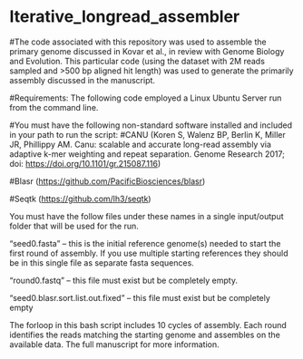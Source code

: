 # Iterative_longread_assembler

#The code associated with this repository was used to assemble the primary genome discussed in Kovar et al., in review with Genome Biology and Evolution.  This particular code (using the dataset with 2M reads sampled and >500 bp aligned hit length) was used to generate the primarily assembly discussed in the manuscript.

#Requirements:  The following code employed a Linux Ubuntu Server run from the command line.  

#You must have the following non-standard software installed and included in your path to run the script:
#CANU (Koren S, Walenz BP, Berlin K, Miller JR, Phillippy AM. Canu: scalable and accurate long-read assembly via adaptive k-mer weighting and repeat separation. Genome Research 2017; doi: https://doi.org/10.1101/gr.215087.116)

#Blasr (https://github.com/PacificBiosciences/blasr)

#Seqtk (https://github.com/lh3/seqtk)

You must have the follow files under these names in a single input/output folder that will be used for the run.

“seed0.fasta” – this is the initial reference genome(s) needed to start the first round of assembly. If you use multiple starting references they should be in this single file as separate fasta sequences.

“round0.fastq” – this file must exist but be completely empty.

“seed0.blasr.sort.list.out.fixed” – this file must exist but be completely empty

The forloop in this bash script includes 10 cycles of assembly.  Each round identifies the reads matching the starting genome and assembles on the available data.  The full manuscript for more information.
